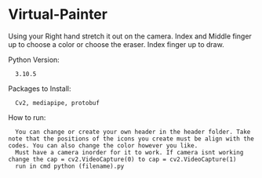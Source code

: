 # Virtual-Painter
Using your Right hand stretch it out on the camera. Index and Middle finger up to choose a color or choose the eraser. Index finger up to draw.

Python Version: 

      3.10.5
      
Packages to Install: 

      Cv2, mediapipe, protobuf
How to run:

      You can change or create your own header in the header folder. Take note that the positions of the icons you create must be align with the codes. You can also change the color however you like.
      Must have a camera inorder for it to work. If camera isnt working change the cap = cv2.VideoCapture(0) to cap = cv2.VideoCapture(1)
      run in cmd python (filename).py
